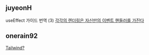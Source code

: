 <h2>juyeonH</h2>useEffect 가이드 번역 (3) <a href="https://www.notion.so/study66/A-Complete-Guide-to-useEffect-e4d7d28d98f442ddb3352e643140aea0#304989d2f9fb4e45b057b7446d90225f">각각의 렌더링은 자신만의 이벤트 핸들러를 가진다</a><h2>onerain92</h2><a href="https://www.notion.so/study66/How-Remix-makes-CSS-clashes-predictable-f0fa90b38a624321b9fbaf36fa300267#62e273240115469db5766106739eacd2">Tailwind?</a>